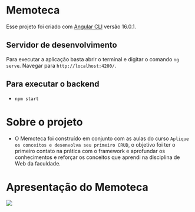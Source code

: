 # Memoteca

Esse projeto foi criado com [Angular CLI](https://github.com/angular/angular-cli) versão 16.0.1.


## Servidor de desenvolvimento

Para executar a aplicação basta abrir o terminal e digitar o comando `ng serve`. Navegar para `http://localhost:4200/`. 


## Para executar o backend 

- `npm start`


# Sobre o projeto

- O Memoteca foi construído em conjunto com as aulas do curso `Aplique os conceitos e desenvolva seu primeiro CRUD`, o objetivo foi ter o primeiro contato na prática com o framework  e aprofundar os conhecimentos e reforçar os conceitos que aprendi na disciplina de Web da faculdade.


 # Apresentação do Memoteca


 ![](./src/assets/imagens/memoteca-apresentacao.gif)

